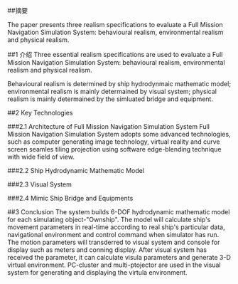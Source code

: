 ##摘要

The paper presents three realism specifications to evaluate a Full Mission Navigation Simulation System: behavioural realism, environmental realism and physical realism.

##1 介绍
Three essential realism specifications are used to evaluate a Full Mission Navigation Simulation System: behavioural realism, environmental realism and physical realism. 

Behavioural realism is determined by ship hydrodynmaic mathematic model; environmental realism is mainly determained by visual system; physical realism is mainly determained by the simluated bridge and equipment.

##2 Key Technologies

###2.1 Architecture of Full Mission Navigation Simulation System
Full Mission Navigation Simulation System adopts some advanced technologies, such as computer generating image technology, virtual reality and curve screen seamles tiling projection using software edge-blending technique with wide field of view.

###2.2 Ship Hydrodynamic Mathematic Model

###2.3 Visual System

###2.4 Mimic Ship Bridge and Equipments

##3 Conclusion
The system builds 6-DOF hydrodynamic mathematic model for each simulating object-"Ownship". The model will calculate ship's movement parameters in real-time according to real ship's particular data, navigational environment and control command when simulator has run. The motion parameters will transderred to visual system and console for display such as meters and conning display. After visual system has received the parameter, it can calculate visula parameters and generate 3-D virtual environment. PC-cluster and multi-ptojector are used in the visual system for generating and displaying the virtula environment.